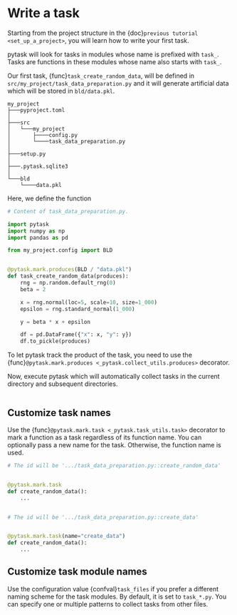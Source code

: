 # Write a task

Starting from the project structure in the {doc}`previous tutorial <set_up_a_project>`,
you will learn how to write your first task.

pytask will look for tasks in modules whose name is prefixed with `task_`. Tasks are
functions in these modules whose name also starts with `task_`.

Our first task, {func}`task_create_random_data`, will be defined in
`src/my_project/task_data_preparation.py` and it will generate artificial data which
will be stored in `bld/data.pkl`.

```
my_project
├───pyproject.toml
│
├───src
│   └───my_project
│       ├────config.py
│       └────task_data_preparation.py
│
├───setup.py
│
├───.pytask.sqlite3
│
└───bld
    └────data.pkl
```

Here, we define the function

```python
# Content of task_data_preparation.py.

import pytask
import numpy as np
import pandas as pd

from my_project.config import BLD


@pytask.mark.produces(BLD / "data.pkl")
def task_create_random_data(produces):
    rng = np.random.default_rng(0)
    beta = 2

    x = rng.normal(loc=5, scale=10, size=1_000)
    epsilon = rng.standard_normal(1_000)

    y = beta * x + epsilon

    df = pd.DataFrame({"x": x, "y": y})
    df.to_pickle(produces)
```

To let pytask track the product of the task, you need to use the
{func}`@pytask.mark.produces <_pytask.collect_utils.produces>` decorator.

Now, execute pytask which will automatically collect tasks in the current directory and
subsequent directories.

```{image} /_static/images/write-a-task.svg
```

## Customize task names

Use the {func}`@pytask.mark.task <_pytask.task_utils.task>` decorator to mark a function
as a task regardless of its function name. You can optionally pass a new name for the
task. Otherwise, the function name is used.

```python
# The id will be '.../task_data_preparation.py::create_random_data'


@pytask.mark.task
def create_random_data():
    ...


# The id will be '.../task_data_preparation.py::create_data'


@pytask.mark.task(name="create_data")
def create_random_data():
    ...
```

## Customize task module names

Use the configuration value {confval}`task_files` if you prefer a different naming
scheme for the task modules. By default, it is set to `task_*.py`. You can specify one
or multiple patterns to collect tasks from other files.
